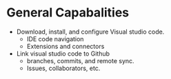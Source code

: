 # General Capabalities
- Download, install, and configure Visual studio code. 
    - IDE code navigation
    - Extensions and connectors
- Link visual studio code to Github
    - branches, commits, and remote sync.
    - Issues, collaborators, etc.

